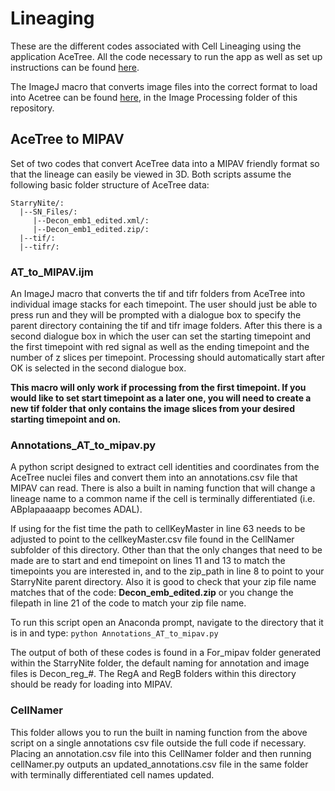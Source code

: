 # Lineaging

These are the different codes associated with Cell Lineaging using the application AceTree. All the code necessary to run the app as well as set up instructions can be found [here](https://github.com/zhirongbaolab/AceTree.git).  

The ImageJ macro that converts image files into the correct format to load into Acetree can be found [here](https://github.com/gkroesc/Worm_untwisting_project/tree/main/Image_processing/Rotate_and_Slice), in the Image Processing folder of this repository. 

## AceTree to MIPAV

Set of two codes that convert AceTree data into a MIPAV friendly format so that the lineage can easily be viewed in 3D. Both scripts assume the following basic folder structure of AceTree data:
```
StarryNite/: 
  |--SN_Files/: 
     |--Decon_emb1_edited.xml/: 
     |--Decon_emb1_edited.zip/: 
  |--tif/: 
  |--tifr/: 
```
### AT_to_MIPAV.ijm

An ImageJ macro that converts the tif and tifr folders from AceTree into individual image stacks for each timepoint. The user should just be able to press run and they will be prompted with a dialogue box to specify the parent directory containing the tif and tifr image folders. After this there is a second dialogue box in which the user can set the starting timepoint and the first timepoint with red signal as well as the ending timepoint and the number of z slices per timepoint. Processing should automatically start after OK is selected in the second dialogue box. 

**This macro will only work if processing from the first timepoint. If you would like to set start timepoint as a later one, you will need to create a new tif folder that only contains the image slices from your desired starting timepoint and on.**

### Annotations_AT_to_mipav.py

A python script designed to extract cell identities and coordinates from the AceTree nuclei files and convert them into an annotations.csv file that MIPAV can read. There is also a built in naming function that will change a lineage name to a common name if the cell is terminally differentiated (i.e. ABplapaaaapp becomes ADAL).

If using for the fist time the path to cellKeyMaster in line 63 needs to be adjusted to point to the cellkeyMaster.csv file found in the CellNamer subfolder of this directory. Other than that the only changes that need to be made are to start and end timepoint on lines 11 and 13 to match the timepoints you are interested in, and to the zip_path in line 8 to point to your StarryNite parent directory. Also it is good to check that your zip file name matches that of the code: **Decon_emb_edited.zip** or you change the filepath in line 21 of the code to match your zip file name. 

To run this script open an Anaconda prompt, navigate to the directory that it is in and type: `python Annotations_AT_to_mipav.py`

The output of both of these codes is found in a For_mipav folder generated within the StarryNite folder, the default naming for annotation and image files is Decon_reg_#. The RegA and RegB folders within this directory should be ready for loading into MIPAV.

### CellNamer
This folder allows you to run the built in naming function from the above script on a single annotations csv file outside the full code if necessary. Placing an annotation.csv file into this CellNamer folder and then running cellNamer.py outputs an updated_annotations.csv file in the same folder with terminally differentiated cell names updated. 




